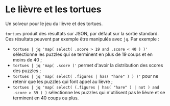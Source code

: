 # Le lièvre et les tortues

Un solveur pour le jeu du lièvre et des tortues.

`tortues` produit des résultats sur JSON, par défaut sur la sortie
standard. Ces résultats peuvent par exemple être manipulés avec
`jq`. Par exemple :
* `tortues | jq 'map( select( .score > 19 and .score < 40 ) )'`
  sélectionne les puzzles qui se terminent en plus de 19 coups et en
  moins de 40 ;
* `tortues | jq 'map( .score )'` permet d'avoir la distribution des
  scores des puzzles ;
* `tortues | jq 'map( select( .figures | has( "hare" ) ) )'` pour ne
  retenir que les puzzles qui font appel au lièvre ;
* `tortues | jq 'map( select( (.figures | has( "hare" ) | not ) and
  .score > 39 ) )` sélectionne les puzzles qui n'utilisent pas le
  lièvre et se terminent en 40 coups ou plus.
